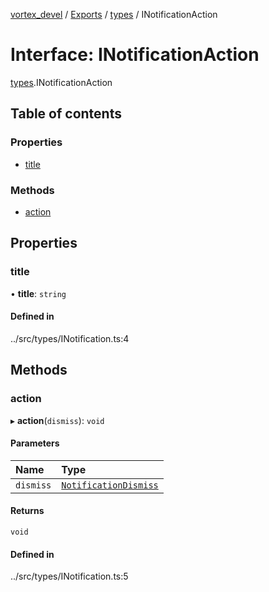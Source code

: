 [vortex_devel](../README.md) / [Exports](../modules.md) / [types](../modules/types.md) / INotificationAction

# Interface: INotificationAction

[types](../modules/types.md).INotificationAction

## Table of contents

### Properties

- [title](types.INotificationAction.md#title)

### Methods

- [action](types.INotificationAction.md#action)

## Properties

### title

• **title**: `string`

#### Defined in

../src/types/INotification.ts:4

## Methods

### action

▸ **action**(`dismiss`): `void`

#### Parameters

| Name | Type |
| :------ | :------ |
| `dismiss` | [`NotificationDismiss`](../modules/types.md#notificationdismiss) |

#### Returns

`void`

#### Defined in

../src/types/INotification.ts:5
